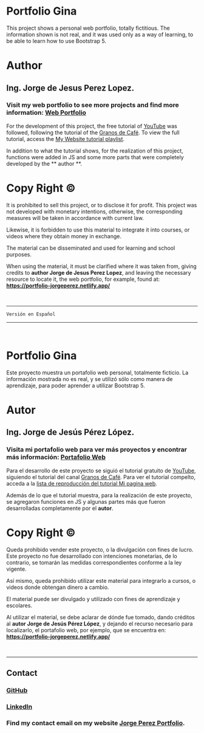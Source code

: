 # Portfolio Gina

This project shows a personal web portfolio, totally fictitious. The information shown is not real, and it was used only as a way of learning, to be able to learn how to use Bootstrap 5.

# Author

## Ing. Jorge de Jesus Perez Lopez.

### Visit my web portfolio to see more projects and find more information: [Web Portfolio](https://portfolio-jorgeperez.netlify.app/)

For the development of this project, the free tutorial of [YouTube](https://www.youtube.com/) was followed, following the tutorial of the [Granos de Café](https://www.youtube.com/c/Granosdecaf%C3%A9/). To view the full tutorial, access the [My Website tutorial playlist](https://www.youtube.com/watch?v=V5JWqdO3gMA&list=PLUW3XAK9O3HHksi-CwZ4Z4ZgcdGoAUI28).

In addition to what the tutorial shows, for the realization of this project, functions were added in JS and some more parts that were completely developed by the ** author **.

# Copy Right &copy;

It is prohibited to sell this project, or to disclose it for profit. This project was not developed with monetary intentions, otherwise, the corresponding measures will be taken in accordance with current law.

Likewise, it is forbidden to use this material to integrate it into courses, or videos where they obtain money in exchange.

The material can be disseminated and used for learning and school purposes.

When using the material, it must be clarified where it was taken from, giving credits to **author Jorge de Jesus Perez Lopez**, and leaving the necessary resource to locate it, the web portfolio, for example, found at: **https://portfolio-jorgeperez.netlify.app/**

<br/>

---

`Versión en Español`

---

<br/>

# Portfolio Gina

Este proyecto muestra un portafolio web personal, totalmente ficticio. La información mostrada no es real, y se utilizó sólo como manera de aprendizaje, para poder aprender a utilizar Bootstrap 5.

# Autor

## Ing. Jorge de Jesús Pérez López.

### Visita mi portafolio web para ver más proyectos y encontrar más información: [Portafolio Web](https://portfolio-jorgeperez.netlify.app/)

Para el desarrollo de este proyecto se siguió el tutorial gratuito de [YouTube](https://www.youtube.com/), siguiendo el tutorial del canal [Granos de Café](https://www.youtube.com/c/Granosdecaf%C3%A9/). Para ver el tutorial compelto, acceda a la [lista de reproducción del tutorial Mi pagina web](https://www.youtube.com/watch?v=V5JWqdO3gMA&list=PLUW3XAK9O3HHksi-CwZ4Z4ZgcdGoAUI28).

Además de lo que el tutorial muestra, para la realización de este proyecto, se agregaron funciones en JS y algunas partes más que fueron desarrolladas completamente por el **autor**.

# Copy Right &copy;

Queda prohibido vender este proyecto, o la divulgación con fines de lucro. Este proyecto no fue desarrollado con intenciones monetarias, de lo contrario, se tomarán las medidas correspondientes conforme a la ley vigente.

Así mismo, queda prohibido utilizar este material para integrarlo a cursos, o videos donde obtengan dinero a cambio.

El material puede ser divulgado y utilizado con fines de aprendizaje y escolares.

Al utilizar el material, se debe aclarar de dónde fue tomado, dando créditos al **autor Jorge de Jesús Pérez López**, y dejando el recurso necesario para localizarlo, el portafolio web, por ejemplo, que se encuentra en: **https://portfolio-jorgeperez.netlify.app/**

<br/>

---

## Contact

### [GitHub](https://github.com/jodeperezlo)

### [LinkedIn](https://www.linkedin.com/in/jorge-de-jes%C3%BAs-p%C3%A9rez-l%C3%B3pez-140343216/)

### Find my contact email on my website [Jorge Perez Portfolio](https://portfolio-jorgeperez.netlify.app/).
